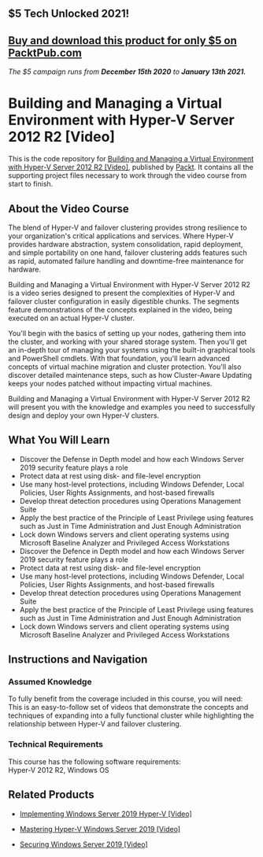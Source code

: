 ## $5 Tech Unlocked 2021!
[Buy and download this product for only $5 on PacktPub.com](https://www.packtpub.com/)
-----
*The $5 campaign         runs from __December 15th 2020__ to __January 13th 2021.__*

# Building and Managing a Virtual Environment with Hyper-V Server 2012 R2 [Video]
This is the code repository for [Building and Managing a Virtual Environment with Hyper-V Server 2012 R2 [Video]](https://www.packtpub.com/virtualization-and-cloud/building-and-managing-virtual-environment-hyper-v-server-2012-r2-video?utm_source=github&utm_medium=repository&utm_campaign=9781782176985), published by [Packt](https://www.packtpub.com/?utm_source=github). It contains all the supporting project files necessary to work through the video course from start to finish.
## About the Video Course
The blend of Hyper-V and failover clustering provides strong resilience to your organization's critical applications and services. Where Hyper-V provides hardware abstraction, system consolidation, rapid deployment, and simple portability on one hand, failover clustering adds features such as rapid, automated failure handling and downtime-free maintenance for hardware.

Building and Managing a Virtual Environment with Hyper-V Server 2012 R2 is a video series designed to present the complexities of Hyper-V and failover cluster configuration in easily digestible chunks. The segments feature demonstrations of the concepts explained in the video, being executed on an actual Hyper-V cluster.

You'll begin with the basics of setting up your nodes, gathering them into the cluster, and working with your shared storage system. Then you'll get an in-depth tour of managing your systems using the built-in graphical tools and PowerShell cmdlets. With that foundation, you'll learn advanced concepts of virtual machine migration and cluster protection. You'll also discover detailed maintenance steps, such as how Cluster-Aware Updating keeps your nodes patched without impacting virtual machines.

Building and Managing a Virtual Environment with Hyper-V Server 2012 R2 will present you with the knowledge and examples you need to successfully design and deploy your own Hyper-V clusters.

<H2>What You Will Learn</H2>
<DIV class=book-info-will-learn-text>
<UL>
<LI>Discover the Defense in Depth model and how each Windows Server 2019 security feature plays a role 
<LI>Protect data at rest using disk- and file-level encryption 
<LI>Use many host-level protections, including Windows Defender, Local Policies, User Rights Assignments, and host-based firewalls 
<LI>Develop threat detection procedures using Operations Management Suite 
<LI>Apply the best practice of the Principle of Least Privilege using features such as Just in Time Administration and Just Enough Administration 
<LI>Lock down Windows servers and client operating systems using Microsoft Baseline Analyzer and Privileged Access Workstations 
<LI>Discover the Defence in Depth model and how each Windows Server 2019 security feature plays a role 
<LI>Protect data at rest using disk- and file-level encryption 
<LI>Use many host-level protections, including Windows Defender, Local Policies, User Rights Assignments, and host-based firewalls 
<LI>Develop threat detection procedures using Operations Management Suite 
<LI>Apply the best practice of the Principle of Least Privilege using features such as Just in Time Administration and Just Enough Administration 
<LI>Lock down Windows servers and client operating systems using Microsoft Baseline Analyzer and Privileged Access Workstations </LI></UL></DIV>

## Instructions and Navigation
### Assumed Knowledge
To fully benefit from the coverage included in this course, you will need:<br/>
This is an easy-to-follow set of videos that demonstrate the concepts and techniques of expanding into a fully functional cluster while highlighting the relationship between Hyper-V and failover clustering.
### Technical Requirements
This course has the following software requirements:<br/>
Hyper-V 2012 R2, Windows OS

## Related Products
* [Implementing Windows Server 2019 Hyper-V [Video]](https://www.packtpub.com/networking-and-servers/implementing-windows-server-2019-hyper-v-video?utm_source=github&utm_medium=repository&utm_campaign=9781789958942)

* [Mastering Hyper-V Windows Server 2019 [Video]](https://www.packtpub.com/virtualization-and-cloud/mastering-hyper-v-windows-server-2019-video?utm_source=github&utm_medium=repository&utm_campaign=9781788292627)

* [Securing Windows Server 2019 [Video]](https://www.packtpub.com/virtualization-and-cloud/securing-windows-server-2019-video?utm_source=github&utm_medium=repository&utm_campaign=9781789950823)

